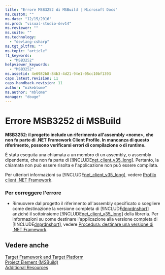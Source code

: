 ```yaml
---
title: "Errore MSB3252 di MSBuild | Microsoft Docs"
ms.custom: ""
ms.date: "12/15/2016"
ms.prod: "visual-studio-dev14"
ms.reviewer: ""
ms.suite: ""
ms.technology: 
  - "devlang-csharp"
ms.tgt_pltfrm: ""
ms.topic: "article"
f1_keywords: 
  - "MSB3252"
helpviewer_keywords: 
  - "MSB3252"
ms.assetid: 4e6982b8-84b3-4d21-94e1-05cc10bf1393
caps.latest.revision: 11
caps.handback.revision: 11
author: "mikeblome"
ms.author: "mblome"
manager: "douge"
---
```

# Errore MSB3252 di MSBuild
**MSB3252: il progetto include un riferimento all'assembly \<nome\>,  che non fa parte di .NET Framework Client Profile.  In mancanza di questo riferimento, possono verificarsi errori di compilazione o di runtime.**  
  
 È stata eseguita una chiamata a un membro di un assembly, o assembly dipendente, che non fa parte di [!INCLUDE[net_client_v35_long](../misc/includes/net_client_v35_long_md.md)].  Pertanto, la chiamata non può essere risolta e l'applicazione non può essere compilata.  
  
 Per ulteriori informazioni su [!INCLUDE[net_client_v35_long](../misc/includes/net_client_v35_long_md.md)], vedere [Profilo client .NET Framework](../Topic/.NET%20Framework%20Client%20Profile.md).  
  
### Per correggere l'errore  
  
-   Rimuovere dal progetto il riferimento all'assembly specificato o scegliere come destinazione la versione completa di [!INCLUDE[dnprdnshort](../code-quality/includes/dnprdnshort_md.md)] anziché il sottoinsieme [!INCLUDE[net_client_v35_long](../misc/includes/net_client_v35_long_md.md)] della libreria.  Per informazioni su come destinare l'applicazione alla versione completa di [!INCLUDE[dnprdnshort](../code-quality/includes/dnprdnshort_md.md)], vedere [Procedura: destinare una versione di .NET Framework](../ide/how-to-target-a-version-of-the-dotnet-framework.md).  
  
## Vedere anche  
 [Target Framework and Target Platform](../msbuild/msbuild-target-framework-and-target-platform.md)   
 [Project Element \(MSBuild\)](../msbuild/project-element-msbuild.md)   
 [Additional Resources](../msbuild/additional-msbuild-resources.md)